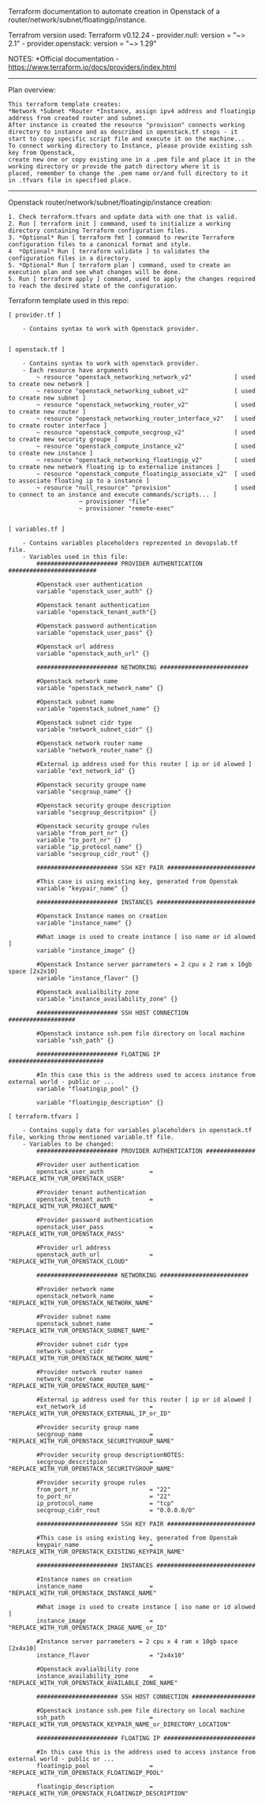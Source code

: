 Terraform documentation to automate creation in Openstack of a router/network/subnet/floatingip/instance.

Terrafrom version used: 
		Terraform v0.12.24
		- provider.null: version = "~> 2.1"
        - provider.openstack: version = "~> 1.29"

NOTES:
	*Official documentation - https://www.terraform.io/docs/providers/index.html

-------------------------------------------------

Plan overview:

    This terraform template creates:
    *Network *Subnet *Router *Instance, assign ipv4 address and floatingip address from created router and subnet.
    After instance is created the resource "provision" connects working directory to instance and as described in openstack.tf steps - it start to copy specific script file and execute it on the machine...
    To connect working directory to Instance, please provide existing ssh key from Openstack, 
    create new one or copy existing one in a .pem file and place it in the working directory or provide the patch directory where it is
    placed, remember to change the .pem name or/and full directory to it in .tfvars file in specified place.

------------------------------------------------

Openstack router/network/subnet/floatingip/instance creation:

	1. Check terraform.tfvars and update data with one that is valid.
	2. Run [ terraform init ] command, used to initialize a working directory containing Terraform configuration files.
	3. *Optional* Run [ terraform fmt ] command to rewrite Terraform configuration files to a canonical format and style. 
	4  *Optional* Run [ terraform validate ] to validates the configuration files in a directory.
	5. *Optional* Run [ terraform plan ] command, used to create an execution plan and see what changes will be done.
	5. Run [ terraform apply ] command, used to apply the changes required to reach the desired state of the configuration.

Terraform template used in this repo:
	
	[ provider.tf ]

		- Contains syntax to work with Openstack provider.


	[ openstack.tf ]
		
		- Contains syntax to work with openstack provider.
		- Each resource have arguments
			~ resource "openstack_networking_network_v2"			[ used to create new network ]
			~ resource "openstack_networking_subnet_v2"		        [ used to create new subnet ]
			~ resource "openstack_networking_router_v2"	        	[ used to create new router ]
			~ resource "openstack_networking_router_interface_v2" 	[ used to create router interface ]
            ~ resource "openstack_compute_secgroup_v2"              [ used to create mew security groupe ]
            ~ resource "openstack_compute_instance_v2"              [ used to create new instance ]
            ~ resource "openstack_networking_floatingip_v2"	        [ used to create new network floating ip to externalize instances ]
            ~ resource "openstack_compute_floatingip_associate_v2"	[ used to associate floating ip to a instance ]
            ~ resource "null_resource" "provision"                  [ used to connect to an instance and execute commands/scripts... ]
                        ~ provisioner "file"
                        ~ provisioner "remote-exec" 


	[ variables.tf ]
	
		- Contains variables placeholders reprezented in devopslab.tf file.
		- Variables used in this file:
            ####################### PROVIDER AUTHENTICATION #########################

            #Openstack user authentication
            variable "openstack_user_auth" {}

            #Openstack tenant authentication
            variable "openstack_tenant_auth"{}

            #Openstack password authentication
            variable "openstack_user_pass" {}

            #Openstack url address
            variable "openstack_auth_url" {}

            ####################### NETWORKING #########################

            #Openstack network name
            variable "openstack_network_name" {}

            #Openstack subnet name
            variable "openstack_subnet_name" {}

            #Openstack subnet cidr type
            variable "network_subnet_cidr" {}

            #Openstack network router name
            variable "network_router_name" {}

            #External ip address used for this router [ ip or id alowed ]
            variable "ext_network_id" {}

            #Openstack security groupe name
            variable "secgroup_name" {}

            #Openstack security groupe description
            variable "secgroup_descritpion" {}

            #Openstack security groupe rules
            variable "from_port_nr" {}
            variable "to_port_nr" {}
            variable "ip_protocol_name" {}
            variable "secgroup_cidr_rout" {}

            ####################### SSH KEY PAIR #########################

            #This case is using existing key, generated from Openstak
            variable "keypair_name" {}

            ####################### INSTANCES ############################

            #Openstack Instance names on creation
            variable "instance_name" {}

            #What image is used to create instance [ iso name or id alowed ]
            variable "instance_image" {}

            #Openstack Instance server parrameters = 2 cpu x 2 ram x 10gb space [2x2x10]
            variable "instance_flavor" {}

            #Openstack avalialbility zone
            variable "instance_availability_zone" {}

            ####################### SSH HOST CONNECTION ###################

            #Openstack instance ssh.pem file directory on local machine
            variable "ssh_path" {}

            ####################### FLOATING IP ###########################

            #In this case this is the address used to access instance from external world - public or ...
            variable "floatingip_pool" {}

            variable "floatingip_description" {}

	[ terraform.tfvars ]
		
		- Contains supply data for variables placeholders in openstack.tf file, working throw mentioned variable.tf file.
		- Variables to be changed:
            ####################### PROVIDER AUTHENTICATION ##############

            #Provider user authentication
            openstack_user_auth             = "REPLACE_WITH_YUR_OPENSTACK_USER"

            #Provider tenant authentication
            openstack_tenant_auth           = "REPLACE_WITH_YUR_PROJECT_NAME"

            #Provider password authentication
            openstack_user_pass             = "REPLACE_WITH_YUR_OPENSTACK_PASS"

            #Provider url address
            openstack_auth_url              = "REPLACE_WITH_YUR_OPENSTACK_CLOUD"

            ####################### NETWORKING #########################

            #Provider network name
            openstack_network_name          = "REPLACE_WITH_YUR_OPENSTACK_NETWORK_NAME"

            #Provider subnet name
            openstack_subnet_name           = "REPLACE_WITH_YUR_OPENSTACK_SUBNET_NAME"

            #Provider subnet cidr type
            network_subnet_cidr             = "REPLACE_WITH_YUR_OPENSTACK_NETWORK_NAME"

            #Provider network router namen  
            network_router_name             = "REPLACE_WITH_YUR_OPENSTACK_ROUTER_NAME"

            #External ip address used for this router [ ip or id alowed ]
            ext_network_id                  = "REPLACE_WITH_YUR_OPENSTACK_EXTERNAL_IP_or_ID"

            #Provider security group name
            secgroup_name                   = "REPLACE_WITH_YUR_OPENSTACK_SECURITYGROUP_NAME"

            #Provider security group descriptionNOTES:
            secgroup_descritpion            = "REPLACE_WITH_YUR_OPENSTACK_SECURITYGROUP_NAME"

            #Provider security groupe rules
            from_port_nr                    = "22"
            to_port_nr                      = "22"
            ip_protocol_name                = "tcp"
            secgroup_cidr_rout              = "0.0.0.0/0"

            ####################### SSH KEY PAIR #########################

            #This case is using existing key, generated from Openstak
            keypair_name                    = "REPLACE_WITH_YUR_OPENSTACK_EXISTING_KEYPAIR_NAME"

            ####################### INSTANCES ############################

            #Instance names on creation
            instance_name                   = "REPLACE_WITH_YUR_OPENSTACK_INSTANCE_NAME"

            #What image is used to create instance [ iso name or id alowed ]
            instance_image                  = "REPLACE_WITH_YUR_OPENSTACK_IMAGE_NAME_or_ID"

            #Instance server parrameters = 2 cpu x 4 ram x 10gb space [2x4x10]
            instance_flavor                 = "2x4x10"

            #Openstack avalialbility zone
            instance_availability_zone      = "REPLACE_WITH_YUR_OPENSTACK_AVAILABLE_ZONE_NAME"

            ####################### SSH HOST CONNECTION ##################

            #Openstack instance ssh.pem file directory on local machine
            ssh_path                        = "REPLACE_WITH_YUR_OPENSTACK_KEYPAIR_NAME_or_DIRECTORY_LOCATION"

            ####################### FLOATING IP ##########################

            #In this case this is the address used to access instance from external world - public or ...
            floatingip_pool                 = "REPLACE_WITH_YUR_OPENSTACK_FLOATINGIP_POOL"

            floatingip_description          = "REPLACE_WITH_YUR_OPENSTACK_FLOATINGIP_DESCRIPTION"